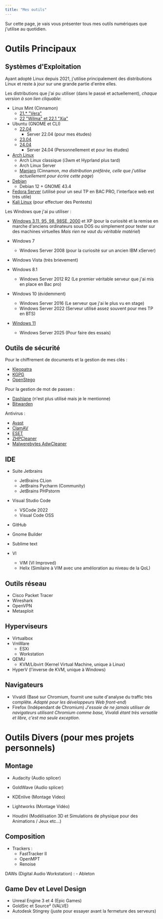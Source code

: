 ```yaml
---
title: "Mes outils"
---
```

Sur cette page, je vais vous présenter tous mes outils numériques que j'utilise au quotidien.

# Outils Principaux
## Systèmes d'Exploitation
Ayant adopté Linux depuis 2021, j'utilise principalement des distributions Linux et reste à jour sur une grande partie d'entre elles.

Les distributions que j'ai pu utiliser (dans le passé et actuellement), *chaque version à son lien cliquable*:
- Linux Mint (Cinnamon)
    - [21.* "Vera"](https://www.linuxmint.com/rel_vanessa_cinnamon_whatsnew.php)
    - [22 "Wilma" et 22.1 "Xia"](https://www.linuxmint.com/rel_wilma_whatsnew.php)
- Ubuntu (GNOME et CLI)
    - [22.04](https://releases.ubuntu.com/jammy/)
        - Server 22.04 (pour mes études)
    - [23.04](https://ubuntu.com/blog/ubuntu-desktop-23-04-release-roundup)
    - [24.04](https://releases.ubuntu.com/noble/)
        - Server 24.04 (Personnellement et pour les études)
- [Arch Linux](https://archlinux.fr)
    - Arch Linux classique (i3wm et Hyprland plus tard)
    - Arch Linux Server
    - [Manjaro](https://manjaro.org) (Cinnamon, *ma distribution préférée, celle que j'utilise actuellement pour écrire cette page*)
- [Debian](https://www.debian.org)
    - Debian 12 + GNOME 43.4
- [Fedora Server](https://fedoraproject.org/server/) (utilisé pour un seul TP en BAC PRO, l'interface web est très utile)
- [Kali Linux](https://www.kali.org) (pour effectuer des Pentests)

Les Windows que j'ai pu utiliser :
- [Windows 3.11, 95, 98, 98SE, 2000](https://winworldpc.com/library/operating-systems) et XP (pour la curiosité et la remise en marche d'anciens ordinateurs sous DOS ou simplement pour tester sur des machines virtuelles *Mais rien ne vaut du véritable matériel*)

- Windows 7
    - Windows Server 2008 (pour la curiosité sur un ancien IBM xServer)

- Windows Vista (très brievement)

- Windows 8.1

    - Windows Server 2012 R2 (Le premier véritable serveur que j'ai mis en place en Bac pro)

- Windows 10 (évidemment)
    - Windows Server 2016 (Le serveur que j'ai le plus vu en stage)
    - Windows Server 2022 (Serveur utilisé assez souvent pour mes TP en BTS)

- [Windows 11](https://www.microsoft.com/fr-fr/windows/windows-11?r=1)
    - Windows Server 2025 (Pour faire des essais)

## Outils de sécurité
Pour le chiffrement de documents et la gestion de mes clés :
- [Kleopatra](https://apps.kde.org/fr/kleopatra/)
- [KGPG](https://apps.kde.org/fr/kgpg/)
- [OpenStego](https://www.openstego.com)

Pour la gestion de mot de passes :
- [Dashlane](https://www.dashlane.com/fr) (n'est plus utilisé mais je le mentionne)
- [Bitwarden](https://bitwarden.com)

Antivirus :
- [Avast](https://www.youtube.com/watch?v=dQw4w9WgXcQ)
- [ClamAV](https://www.clamav.net)
- [ESET](https://www.eset.com/fr/)
- [ZHPCleaner](https://nicolascoolman.eu/download/zhpcleaner-gratuit/)
- [Malwerebytes AdwCleaner](https://www.malwarebytes.com/fr/adwcleaner)

## IDE
- Suite Jetbrains
    - JetBrains CLion
    - JetBrains Pycharm (Community)
    - JetBrains PHPstorm

- Visual Studio Code
    - VSCode 2022
    - Visual Code OSS

- GitHub

- Gnome Builder

- Sublime text

- VI
    - VIM (VI Improved)
    - Helix (Similaire à VIM avec une amélioration au niveau de la QoL)

## Outils réseau
- Cisco Packet Tracer
- Wireshark
- OpenVPN
- Metasploit

## Hyperviseurs
- Virtualbox
- VmWare
    - ESXi
    - Workstation
- QEMU
    - KVM/Libvirt (Kernel Virtual Machine, unique à Linux)
- HyperV (l'inverse de KVM, unique à Windows)

## Navigateurs
- Vivaldi (Basé sur Chromium, fournit une suite d'analyse du traffic très complête. *Adapté pour les développeurs Web front-end*)
- Firefox (Indépendant de Chromium)
*J'essaie de ne jamais utiliser de navigateurs utilisant Chromium comme base, Vivaldi étant très versatile et libre, c'est ma seule exception*.

# Outils Divers (pour mes projets personnels)
## Montage
- Audacity (Audio splicer)
- GoldWave (Audio splicer)

- KDEnlive (Montage Video)
- Lightworks (Montage Vidéo)

- Houdini (Modélisation 3D et Simulations de physique pour des Animations / Jeux etc...)

## Composition
- Trackers :
    - FastTracker II
    - OpenMPT
    - Renoise

DAWs (Digital Audio Workstation) :
    - Ableton

## Game Dev et Level Design
- Unreal Engine 3 et 4 (Epic Games)
- GoldSrc et Source² (VALVE)
- Autodesk Stingrey (juste pour essayer avant la fermeture des serveurs)
